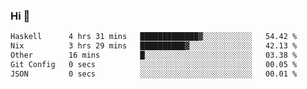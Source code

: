 ### Hi 👋

<!--START_SECTION:waka-->

```txt
Haskell      4 hrs 31 mins   █████████████▓░░░░░░░░░░░   54.42 %
Nix          3 hrs 29 mins   ██████████▓░░░░░░░░░░░░░░   42.13 %
Other        16 mins         █░░░░░░░░░░░░░░░░░░░░░░░░   03.38 %
Git Config   0 secs          ░░░░░░░░░░░░░░░░░░░░░░░░░   00.05 %
JSON         0 secs          ░░░░░░░░░░░░░░░░░░░░░░░░░   00.01 %
```

<!--END_SECTION:waka-->
